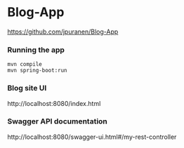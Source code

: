 # Blog-App
https://github.com/jpuranen/Blog-App

### Running the app
```
mvn compile
mvn spring-boot:run
```

### Blog site UI

http://localhost:8080/index.html

### Swagger API documentation

http://localhost:8080/swagger-ui.html#/my-rest-controller
